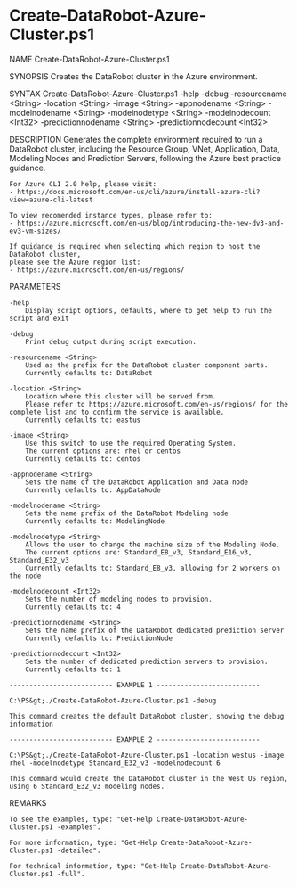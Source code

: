 # Create-DataRobot-Azure-Cluster.ps1

NAME
    Create-DataRobot-Azure-Cluster.ps1

SYNOPSIS
    Creates the DataRobot cluster in the Azure environment.

SYNTAX
    Create-DataRobot-Azure-Cluster.ps1 -help -debug -resourcename &lt;String&gt; -location &lt;String&gt; -image &lt;String&gt; -appnodename &lt;String&gt; -modelnodename &lt;String&gt; -modelnodetype &lt;String&gt; -modelnodecount &lt;Int32&gt; -predictionnodename &lt;String&gt; -predictionnodecount &lt;Int32&gt;

DESCRIPTION
    Generates the complete environment required to run a DataRobot cluster, including the Resource Group, VNet, Application, Data, Modeling Nodes and Prediction Servers, following the Azure best practice guidance.

    For Azure CLI 2.0 help, please visit:
    - https://docs.microsoft.com/en-us/cli/azure/install-azure-cli?view=azure-cli-latest

    To view recomended instance types, please refer to:
    - https://azure.microsoft.com/en-us/blog/introducing-the-new-dv3-and-ev3-vm-sizes/

    If guidance is required when selecting which region to host the DataRobot cluster,
    please see the Azure region list:
    - https://azure.microsoft.com/en-us/regions/

PARAMETERS

    -help
        Display script options, defaults, where to get help to run the script and exit

    -debug
        Print debug output during script execution.

    -resourcename <String>
        Used as the prefix for the DataRobot cluster component parts.
        Currently defaults to: DataRobot

    -location <String>
        Location where this cluster will be served from.
        Please refer to https://azure.microsoft.com/en-us/regions/ for the complete list and to confirm the service is available.
        Currently defaults to: eastus

    -image <String>
        Use this switch to use the required Operating System.
        The current options are: rhel or centos
        Currently defaults to: centos

    -appnodename <String>
        Sets the name of the DataRobot Application and Data node
        Currently defaults to: AppDataNode

    -modelnodename <String>
        Sets the name prefix of the DataRobot Modeling node
        Currently defaults to: ModelingNode

    -modelnodetype <String>
        Allows the user to change the machine size of the Modeling Node.
        The current options are: Standard_E8_v3, Standard_E16_v3, Standard_E32_v3
        Currently defaults to: Standard_E8_v3, allowing for 2 workers on the node

    -modelnodecount <Int32>
        Sets the number of modeling nodes to provision.
        Currently defaults to: 4

    -predictionnodename <String>
        Sets the name prefix of the DataRobot dedicated prediction server
        Currently defaults to: PredictionNode

    -predictionnodecount <Int32>
        Sets the number of dedicated prediction servers to provision.
        Currently defaults to: 1

    -------------------------- EXAMPLE 1 --------------------------

    C:\PS&gt;./Create-DataRobot-Azure-Cluster.ps1 -debug

    This command creates the default DataRobot cluster, showing the debug information

    -------------------------- EXAMPLE 2 --------------------------

    C:\PS&gt;./Create-DataRobot-Azure-Cluster.ps1 -location westus -image rhel -modelnodetype Standard_E32_v3 -modelnodecount 6

    This command would create the DataRobot cluster in the West US region, using 6 Standard_E32_v3 modeling nodes.

REMARKS

    To see the examples, type: "Get-Help Create-DataRobot-Azure-Cluster.ps1 -examples".

    For more information, type: "Get-Help Create-DataRobot-Azure-Cluster.ps1 -detailed".

    For technical information, type: "Get-Help Create-DataRobot-Azure-Cluster.ps1 -full".
